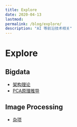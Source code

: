 ```yaml
---
title: Explore
date: 2020-04-13
lastmod: 
permalink: /blog/explore/
description: "AI 等前沿技术相关"
---
```


# Explore

## Bigdata
* [架构理论](../explore/bigdata/bigdata_arch_theory.md)
* [PCA原理推导](../explore/bigdata/derivation_of_PCA.md)

## Image Processing
* [杂项](../explore/imgproc/utils.md)